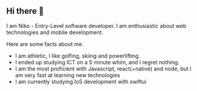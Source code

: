 ## Hi there 👋

I am Niko - Entry-Level software developer. I am enthusiastic about web technologies and mobile development.

Here are some facts about me.
 - I am athletic, I like golfing, skiing and powerlifting.
 - I ended up studying ICT on a 5 minute whim, and I regret nothing.
 - I am the most proficient with Javascript, react(+native) and node, but I am very fast at learning new technologies
 - I am currently studying IoS development with swiftui



<!--
**NikoLindborg/NikoLindborg** is a ✨ _special_ ✨ repository because its `README.md` (this file) appears on your GitHub profile.

Here are some ideas to get you started:

- 🔭 I’m currently working on ...
- 🌱 I’m currently learning ...
- 👯 I’m looking to collaborate on ...
- 🤔 I’m looking for help with ...
- 💬 Ask me about ...
- 📫 How to reach me: ...
- 😄 Pronouns: ...
- ⚡ Fun fact: ...
-->
